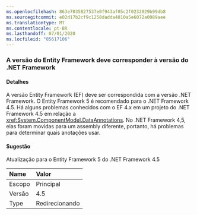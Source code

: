```yaml
---
ms.openlocfilehash: 863e7035827537e0f943af05c2f0232029b99db8
ms.sourcegitcommit: e02d17b2cf9c1258dadda4810a5e6072a0089aee
ms.translationtype: MT
ms.contentlocale: pt-BR
ms.lasthandoff: 07/01/2020
ms.locfileid: "85617106"
---
```

### <a name="entity-framework-version-must-match-the-net-framework-version"></a>A versão do Entity Framework deve corresponder à versão do .NET Framework

#### <a name="details"></a>Detalhes

A versão Entity Framework (EF) deve ser correspondida com a versão .NET Framework. O Entity Framework 5 é recomendado para o .NET Framework 4.5. Há alguns problemas conhecidos com o EF 4.x em um projeto do .NET Framework 4.5 em relação a <xref:System.ComponentModel.DataAnnotations>. No .NET Framework 4,5, elas foram movidas para um assembly diferente, portanto, há problemas para determinar quais anotações usar.

#### <a name="suggestion"></a>Sugestão

Atualização para o Entity Framework 5 do .NET Framework 4.5

| Name    | Valor       |
|:--------|:------------|
| Escopo   | Principal       |
| Versão | 4.5         |
| Type    | Redirecionando |
